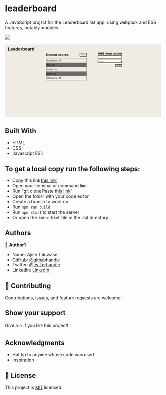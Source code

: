 # leaderboard

A JavaScript project for the Leaderboard list app, using webpack and ES6 features, notably modules.


![](https://img.shields.io/badge/Microverse-blueviolet)

![screenshot](img/api.png)

## Built With

- HTML
- CSS
- Javascript ES6


## To get a local copy run the following steps:
- Copy this link [this link](https://github.com/Whoistolu/leaderboard)
- Open your terminal or command line
- Run "git clone Paste [this link](https://github.com/Whoistolu/leaderboard)"
- Open the folder with your code editor
- Create a branch to work on
- Run `npm run build`
- Run `npm start` to start the server
- Or open the `index.html` file in the dist directory

## Authors

👤 **Author1**

- Name: Ajise Toluwase
- GitHub: [@githubhandle](https://github.com/Whoistolu)
- Twitter: [@twitterhandle](https://twitter.com/Littletolu)
- LinkedIn: [LinkedIn](https://www.linkedin.com/in/toluwase-ajise-9b40411b2/)

## 🤝 Contributing

Contributions, issues, and feature requests are welcome!

## Show your support

Give a ⭐️ if you like this project!

## Acknowledgments

- Hat tip to anyone whose code was used
- Inspiration

## 📝 License

This project is [MIT](./MIT.md) licensed.

